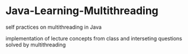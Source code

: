 # Java-Learning-Multithreading
self practices on multithreading in Java


implementation of lecture concepts from class and interseting questions solved by multithreading
